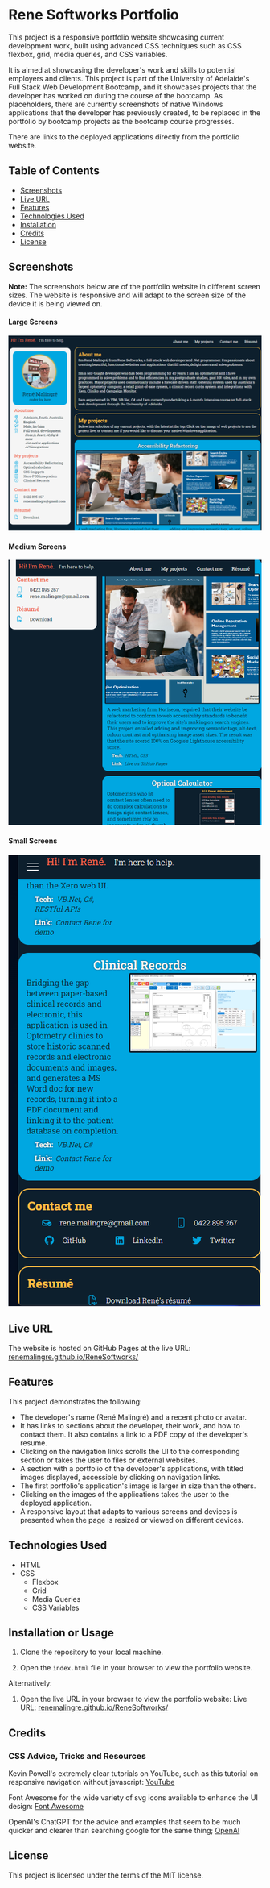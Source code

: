 # Rene Softworks Portfolio

This project is a responsive portfolio website showcasing current development work, built using advanced CSS techniques such as CSS flexbox, grid, media queries, and CSS variables.

It is aimed at showcasing the developer's work and skills to potential employers and clients. This project is part of the University of Adelaide's Full Stack Web Development Bootcamp,
and it showcases projects that the developer has worked on during the course of the bootcamp. As placeholders, there are currently screenshots of native Windows applications that the developer has previously created,
to be replaced in the portfolio by bootcamp projects as the bootcamp course progresses.

There are links to the deployed applications directly from the portfolio website.

## Table of Contents

- [Screenshots](#screenshots)
- [Live URL](#live-url)
- [Features](#features)
- [Technologies Used](#technologies-used)
- [Installation](#installation-or-usage)
- [Credits](#credits)
- [License](#license)

## Screenshots

**Note:** The screenshots below are of the portfolio website in different screen sizes. The website is responsive and will adapt to the screen size of the device it is being viewed on.

#### Large Screens

![screenshot - large format](docs/scrnsht-large.png "Screenshot - Large Screens")

#### Medium Screens

![screenshot - medium format](docs/scrnsht-interm.png "Screenshot - Medium Screens")

#### Small Screens

![screenshot - small format](docs/scrnsht-small.png "Screenshot - Small Screens")

## Live URL

The website is hosted on GitHub Pages at the live URL: [renemalingre.github.io/ReneSoftworks/](https://renemalingre.github.io/ReneSoftworks/)

## Features

This project demonstrates the following:

- The developer's name (René Malingré) and a recent photo or avatar.
- It has links to sections about the developer, their work, and how to contact them. It also contains a link to a PDF copy of the developer's resume.
- Clicking on the navigation links scrolls the UI to the corresponding section or takes the user to files or external websites.
- A section with a portfolio of the developer's applications, with titled images displayed, accessible by clicking on navigation links.
- The first portfolio's application's image is larger in size than the others.
- Clicking on the images of the applications takes the user to the deployed application.
- A responsive layout that adapts to various screens and devices is presented when the page is resized or viewed on different devices.

## Technologies Used

- HTML
- CSS
  - Flexbox
  - Grid
  - Media Queries
  - CSS Variables

## Installation or Usage

1. Clone the repository to your local machine.

2. Open the `index.html` file in your browser to view the portfolio website.

Alternatively:

1. Open the live URL in your browser to view the portfolio website: Live URL: [renemalingre.github.io/ReneSoftworks/](https://renemalingre.github.io/ReneSoftworks/)

## Credits

### CSS Advice, Tricks and Resources

Kevin Powell's extremely clear tutorials on YouTube, such as this tutorial on responsive navigation without javascript: [YouTube](https://youtu.be/8QKOaTYvYUA)

Font Awesome for the wide variety of svg icons available to enhance the UI design: [Font Awesome](https://fontawesome.com/)

OpenAI's ChatGPT for the advice and examples that seem to be much quicker and clearer than searching google for the same thing; [OpenAI](https://openai.com/)

## License

This project is licensed under the terms of the MIT license.
